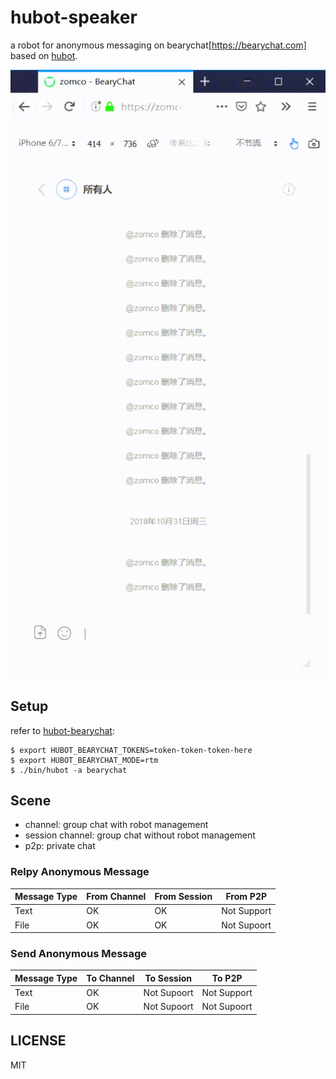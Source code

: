 # hubot-speaker

 a robot for anonymous messaging on bearychat[https://bearychat.com] based on [hubot](https://hubot.github.com/).

![](resources/example.gif)

## Setup

refer to [hubot-bearychat](https://github.com/bearyinnovative/hubot-bearychat):

    $ export HUBOT_BEARYCHAT_TOKENS=token-token-token-here
    $ export HUBOT_BEARYCHAT_MODE=rtm
    $ ./bin/hubot -a bearychat

## Scene

* channel: group chat with robot management
* session channel: group chat without robot management
* p2p: private chat

### Relpy Anonymous Message

| Message Type | From Channel | From Session | From P2P     |
| ------------ | ------------ | ------------ | ------------ |
| Text         | OK           | OK           | Not Support  | 
| File         | OK           | OK           | Not Supoort  |

### Send Anonymous Message

| Message Type | To Channel | To Session  | To P2P       |
| ------------ | ---------- | ----------- | ------------ |
| Text         | OK         | Not Supoort | Not Support  | 
| File         | OK         | Not Supoort | Not Supoort  |

## LICENSE

MIT